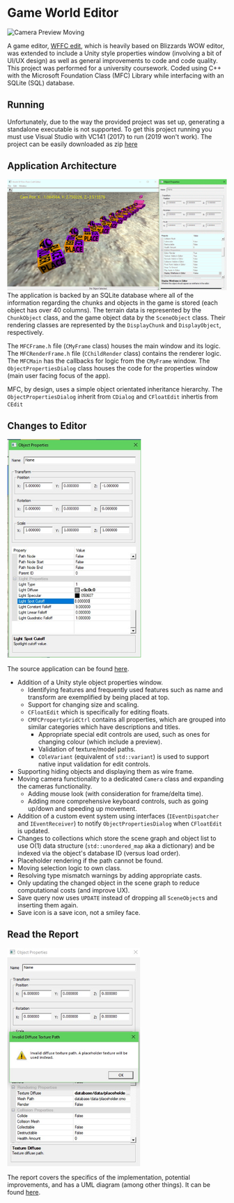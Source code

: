 # Game World Editor
![Camera Preview Moving](https://raw.githubusercontent.com/giodestone/Game-Editor/main/Images/GIF1.gif)

A game editor, [WFFC edit](https://github.com/savantguarde/WFFC-Edit), which is heavily based on Blizzards WOW editor, was extended to include a Unity style properties window (involving a bit of UI/UX design) as well as general improvements to code and code quality. This project was performed for a university coursework. Coded using C++ with the Microsoft Foundation Class (MFC) Library while interfacing with an SQLite (SQL) database.

## Running
Unfortunately, due to the way the provided project was set up, generating a standalone executable is not supported. To get this project running you must use Visual Studio with VC141 (2017) to run (2019 won't work). The project can be easily downloaded as zip [here](https://github.com/giodestone/Game-Editor/archive/refs/heads/main.zip)

## Application Architecture
![A scene object's properties are being updated.](https://raw.githubusercontent.com/giodestone/Game-Editor/main/Images/GIF2.gif)
The application is backed by an SQLite database where all of the information regarding the chunks and objects in the game is stored (each object has over 40 columns). The terrain data is represented by the `ChunkObject` class, and the game object data by the `SceneObject` class. Their rendering classes are represented by the `DisplayChunk` and `DisplayObject`, respectively.

The `MFCFrame.h` file (`CMyFrame` class) houses the main window and its logic. The `MFCRenderFrame.h` file (`CChildRender` class) contains the renderer logic. The `MFCMain` has the callbacks for logic from the `CMyFrame` window. The `ObjectPropertiesDialog` class houses the code for the properties window (main user facing focus of the app).

MFC, by design, uses a simple object orientated inheritance hierarchy. The `ObjectPropertiesDialog` inherit from `CDialog` and `CFloatEdit` inhertis from `CEdit`

## Changes to Editor
<img src="https://raw.githubusercontent.com/giodestone/Game-Editor/main/Images/Image4.jpg" height="500">

The source application can be found [here](https://github.com/savantguarde/WFFC-Edit).

* Addition of a Unity style object properties window.
    * Identifying features and frequently used features such as name and transform are exemplified by being placed at top.
    * Support for changing size and scaling.
    * `CFloatEdit` which is specifically for editing floats.
    * `CMFCPropertyGridCtrl` contains all properties, which are grouped into similar categories which have descriptions and titles.
        * Appropriate special edit controls are used, such as ones for changing colour (which include a preview).
        * Validation of texture/model paths.
        * `COleVariant` (equivalent of `std::variant`) is used to support native input validation for edit controls.
* Supporting hiding objects and displaying them as wire frame.
* Moving camera functionality to a dedicated `Camera` class and expanding the cameras functionality.
    * Adding mouse look (with consideration for frame/delta time).
    * Adding more comprehensive keyboard controls, such as going up/down and speeding up movement.
* Addition of a custom event system using interfaces (`IEventDispatcher` and `IEventReceiver`) to notify `ObjectPropertiesDialog` when `CFloatEdit` is updated.
* Changes to collections which store the scene graph and object list to use O(1) data structure (`std::unordered_map` aka a dictionary) and be indexed via the object's database ID (versus load order).
* Placeholder rendering if the path cannot be found.
* Moving selection logic to own class.
* Resolving type mismatch warnings by adding appropriate casts.
* Only updating the changed object in the scene graph to reduce computational costs (and improve UX).
* Save query now uses `UPDATE` instead of dropping all `SceneObject`s and inserting them again.
* Save icon is a save icon, not a smiley face.

## Read the Report
<img src="https://raw.githubusercontent.com/giodestone/Game-Editor/main/Images/Image3.jpg" height="500">

The report covers the specifics of the implementation, potential improvements, and has a UML diagram (among other things). It can be found [here](TODO).
